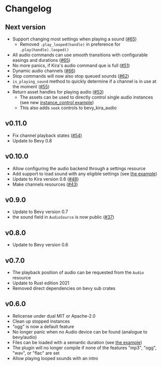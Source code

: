 # Changelog

## Next version
- Support changing most settings when playing a sound ([#65](https://github.com/NiklasEi/bevy_kira_audio/issues/65))
  - Removed `.play_looped(handle)` in preference for `.play(handle).looped()`
- All audio commands can use smooth transitions with configurable easings and durations ([#65](https://github.com/NiklasEi/bevy_kira_audio/issues/65))
- No more panics, if Kira's audio command que is full ([#51](https://github.com/NiklasEi/bevy_kira_audio/issues/51))
- Dynamic audio channels ([#66](https://github.com/NiklasEi/bevy_kira_audio/issues/66))
- Stop commands will now also stop queued sounds ([#62](https://github.com/NiklasEi/bevy_kira_audio/issues/62))
- `is_playing_sound` method to quickly determine if a channel is in use at the moment ([#55](https://github.com/NiklasEi/bevy_kira_audio/issues/55))
- Return asset handles for playing audio ([#53](https://github.com/NiklasEi/bevy_kira_audio/issues/53))
  - The assets can be used to directly control single audio instances (see new [instance_control example](/examples/instance_control.rs))
  - This also adds `seek` controls to bevy_kira_audio

## v0.11.0
- Fix channel playback states ([#54](https://github.com/NiklasEi/bevy_kira_audio/issues/54))
- Update to Bevy 0.8

## v0.10.0
- Allow configuring the audio backend through a settings resource
- Add support to load sound with any eligible settings (see [the example](examples/settings_loader.rs))
- Update to Kira version 0.6 ([#48](https://github.com/NiklasEi/bevy_kira_audio/issues/48))
- Make channels resources ([#43](https://github.com/NiklasEi/bevy_kira_audio/issues/43))

## v0.9.0
- Update to Bevy version 0.7
- the sound field in `AudioSource` is now public ([#37](https://github.com/NiklasEi/bevy_kira_audio/pull/37))

## v0.8.0
- Update to Bevy version 0.6

## v0.7.0
- The playback position of audio can be requested from the `Audio` resource
- Update to Rust edition 2021
- Removed direct dependencies on bevy sub crates

## v0.6.0
- Relicense under dual MIT or Apache-2.0
- Clean up stopped instances
- "ogg" is now a default feature 
- No longer panic when no Audio device can be found (analogue to bevy/audio)
- Files can be loaded with a semantic duration (see [the example](examples/settings_loader.rs))
- The plugin will no longer compile if none of the features "mp3", "ogg", "wav", or "flac" are set
- Allow playing looped sounds with an intro
